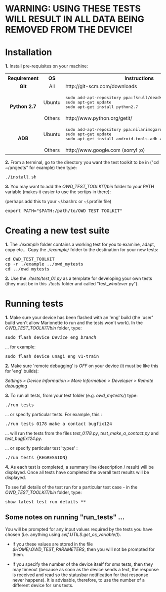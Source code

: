 WARNING: USING THESE TESTS WILL RESULT IN ALL DATA BEING REMOVED FROM THE DEVICE!
=================================================================================



Installation
============

<b>1.</b> Install pre-requisites on your machine: 

<table>
  <tr> 
       <th>Requirement </th> 
       <th>OS          </th>     
       <th>Instructions</th> 
  </tr>
  <tr> 
       <td align=center><b>Git        </td> 
       <td align=center>All           </td>     
       <td align=left>http://git-scm.com/downloads</td>
  </tr>

  <tr> 
      <td rowspan=2 align=center><b>Python 2.7 </b></td> 
      <td align=center>Ubuntu                      </td>     
      <td align=left>
<pre>
sudo add-apt-repository ppa:fkrull/deadsnakes
sudo apt-get update
sudo apt-get install python2.7
</pre>
      </td> 
  </tr>
  <tr>
       <td align=center>Others    </td>     
       <td align=left>http://www.python.org/getit/</td> 
  </tr>

  <tr> 
       <td rowspan=2 align=center><b>ADB</b></td> 
       <td align=center>Ubuntu    </td>     
       <td align=left>
<pre>
sudo add-apt-repository ppa:nilarimogard/webupd8
sudo apt-get update
sudo apt-get install android-tools-adb android-tools-fastboot
</pre>
       </td>
  </tr>
  <tr>
       <td align=center>Others    </td>     
       <td align=left>http://www.google.com (sorry! ;o)</td> 
  </tr>
</table>

<b>2.</b> From a terminal, go to the directory you want the test toolkit to be in ("cd ~/projects" for example) then type:

<pre>
./install.sh
</pre>

<b>3.</b> You may want to add the *OWD_TEST_TOOLKIT/bin* folder to your PATH variable (makes it easier to use the scrtips in there):

(perhaps add this to your ~/.bashrc or ~/.profile file)
<pre>
export PATH="$PATH:/path/to/OWD_TEST_TOOLKIT"
</pre>


Creating a new test suite
=========================

<b>1.</b> The *./example* folder contains a working test for you to examine, adapt, copy etc... Copy the *./example/* folder to the destination for your new tests:

<pre>
cd OWD_TEST_TOOLKIT
cp -r ./example ../owd_mytests
cd ../owd_mytests
</pre>

<b>2.</b> Use the *./tests/test_01.py* as a template for developing your own tests (they must be in this *./tests* folder and called "test_*whatever*.py").


Running tests
=============

<b>1.</b> Make sure your device has been flashed with an 'eng' build (the 'user' build won't allow Marionette to run and the tests won't work). In the *OWD_TEST_TOOLKIT/bin* folder, type:
<pre>
sudo flash_device <i>Device</i> eng <i>branch</i>
</pre>

... for example:

<pre>
sudo flash_device unagi eng v1-train
</pre>


<b>2.</b> Make sure 'remote debugging' is *OFF* on your device (it must be like this for 'eng' builds):

*Settings > Device Information > More Information >  Developer > Remote debugging*


<b>3.</b> To run all tests, from your test folder (e.g. *owd_mytests/*) type:

<pre>
./run_tests
</pre>

... or specify particular tests. For example, this :

<pre>
./run_tests 0178 make_a_contact bugfix124
</pre>

... will run the tests from the files *test_0178.py*, *test_make_a_contact.py* and *test_bugfix124.py*.

... or specify particular test 'types' :

<pre>
./run_tests {REGRESSION}
</pre>

<b>4.</b> As each test is completed, a summary line (description / result) will be displayed. Once all tests have completed the overall test results will be displayed.

To see full details of the test run for a particular test case - in the *OWD_TEST_TOOLKIT/bin* folder, type:

<pre>
show_latest_test_run_details *<test name>*
</pre>


Some notes on running "run_tests" ...
-------------------------------------

You will be prompted for any input values required by the tests you have chosen (i.e. anything using *self.UTILS.get_os_variable()*).

* If you these values are stored in the file *$HOME/.OWD_TEST_PARAMETERS*, then you will not be prompted for them.

* If you specify the number of the device itself for sms tests, then they may timeout (because as soon as the device sends a text, the response is received and read so the statusbar notification for that response never happens). It is advisable, therefore, to use the number of a different device for sms tests.

